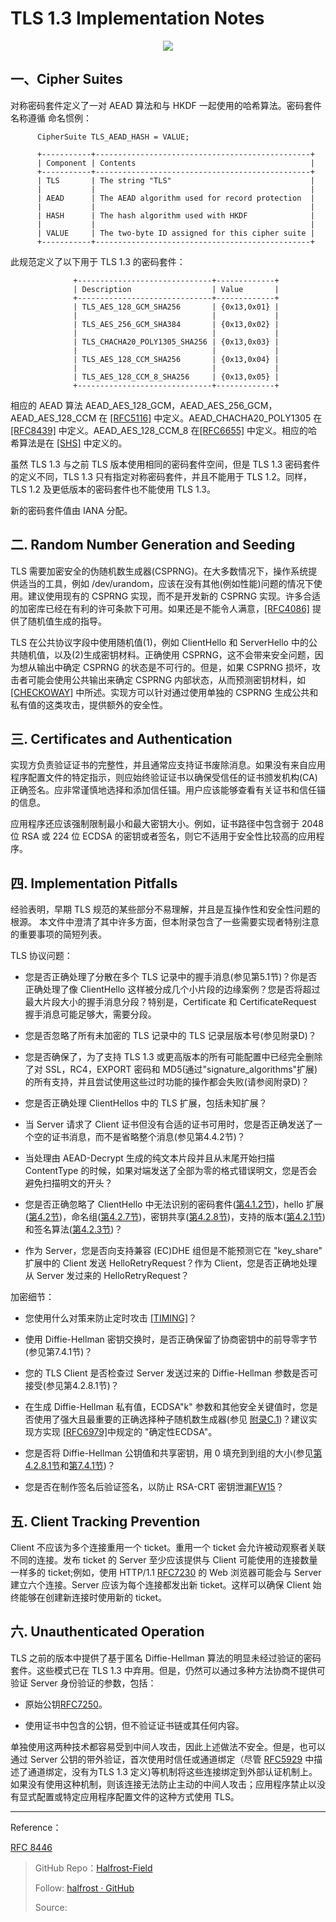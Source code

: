 # TLS 1.3 Implementation Notes


<p align='center'>
<img src='https://img.halfrost.com/Blog/ArticleImage/114_0.png'>
</p>


## 一、Cipher Suites

对称密码套件定义了一对 AEAD 算法和与 HKDF 一起使用的哈希算法。密码套件名称遵循    命名惯例：

```
      CipherSuite TLS_AEAD_HASH = VALUE;

      +-----------+------------------------------------------------+
      | Component | Contents                                       |
      +-----------+------------------------------------------------+
      | TLS       | The string "TLS"                               |
      |           |                                                |
      | AEAD      | The AEAD algorithm used for record protection  |
      |           |                                                |
      | HASH      | The hash algorithm used with HKDF              |
      |           |                                                |
      | VALUE     | The two-byte ID assigned for this cipher suite |
      +-----------+------------------------------------------------+
```

此规范定义了以下用于 TLS 1.3 的密码套件：

```
              +------------------------------+-------------+
              | Description                  | Value       |
              +------------------------------+-------------+
              | TLS_AES_128_GCM_SHA256       | {0x13,0x01} |
              |                              |             |
              | TLS_AES_256_GCM_SHA384       | {0x13,0x02} |
              |                              |             |
              | TLS_CHACHA20_POLY1305_SHA256 | {0x13,0x03} |
              |                              |             |
              | TLS_AES_128_CCM_SHA256       | {0x13,0x04} |
              |                              |             |
              | TLS_AES_128_CCM_8_SHA256     | {0x13,0x05} |
              +------------------------------+-------------+

```


相应的 AEAD 算法 AEAD\_AES\_128\_GCM，AEAD\_AES\_256\_GCM，    AEAD\_AES\_128\_CCM 在 [[RFC5116]](https://tools.ietf.org/html/rfc5116) 中定义。AEAD\_CHACHA20\_POLY1305 在 [[RFC8439]](https://tools.ietf.org/html/rfc8439) 中定义。AEAD\_AES\_128\_CCM\_8 在[[RFC6655]](https://tools.ietf.org/html/rfc6655) 中定义。相应的哈希算法是在 [[SHS]](https://tools.ietf.org/html/rfc8446#ref-SHS) 中定义的。

虽然 TLS 1.3 与之前 TLS 版本使用相同的密码套件空间，但是 TLS 1.3 密码套件的定义不同，TLS 1.3 只有指定对称密码套件，并且不能用于 TLS 1.2。同样，TLS 1.2 及更低版本的密码套件也不能使用 TLS 1.3。

新的密码套件值由 IANA 分配。

## 二. Random Number Generation and Seeding

TLS 需要加密安全的伪随机数生成器(CSPRNG)。在大多数情况下，操作系统提供适当的工具，例如 /dev/urandom，应该在没有其他(例如性能)问题的情况下使用。建议使用现有的 CSPRNG 实现，而不是开发新的 CSPRNG 实现。许多合适的加密库已经在有利的许可条款下可用。如果还是不能令人满意，[[RFC4086]](https://tools.ietf.org/html/rfc4086) 提供了随机值生成的指导。

TLS 在公共协议字段中使用随机值(1)，例如 ClientHello 和 ServerHello 中的公共随机值，以及(2)生成密钥材料。正确使用 CSPRNG，这不会带来安全问题，因为想从输出中确定 CSPRNG 的状态是不可行的。但是，如果 CSPRNG 损坏，攻击者可能会使用公共输出来确定 CSPRNG 内部状态，从而预测密钥材料，如 [[CHECKOWAY]](https://tools.ietf.org/html/rfc8446#ref-CHECKOWAY) 中所述。实现方可以针对通过使用单独的 CSPRNG 生成公共和私有值的这类攻击，提供额外的安全性。

## 三. Certificates and Authentication

实现方负责验证证书的完整性，并且通常应支持证书废除消息。如果没有来自应用程序配置文件的特定指示，则应始终验证证书以确保受信任的证书颁发机构(CA)正确签名。应非常谨慎地选择和添加信任锚。用户应该能够查看有关证书和信任锚的信息。 

应用程序还应该强制限制最小和最大密钥大小。例如，证书路径中包含弱于 2048 位 RSA 或 224 位 ECDSA 的密钥或者签名，则它不适用于安全性比较高的应用程序。


## 四. Implementation Pitfalls

经验表明，早期 TLS 规范的某些部分不易理解，并且是互操作性和安全性问题的根源。 本文件中澄清了其中许多方面，但本附录包含了一些需要实现者特别注意的重要事项的简短列表。

TLS 协议问题：

- 您是否正确处理了分散在多个 TLS 记录中的握手消息(参见第5.1节)？你是否正确处理了像 ClientHello 这样被分成几个小片段的边缘案例？您是否将超过最大片段大小的握手消息分段？特别是，Certificate 和 CertificateRequest 握手消息可能足够大，需要分段。

- 您是否忽略了所有未加密的 TLS 记录中的 TLS 记录层版本号(参见附录D)？

- 您是否确保了，为了支持 TLS 1.3 或更高版本的所有可能配置中已经完全删除了对 SSL，RC4，EXPORT 密码和 MD5(通过"signature\_algorithms"扩展)的所有支持，并且尝试使用这些过时功能的操作都会失败(请参阅附录D)？

- 您是否正确处理 ClientHellos 中的 TLS 扩展，包括未知扩展？

- 当 Server 请求了 Client 证书但没有合适的证书可用时，您是否正确发送了一个空的证书消息，而不是省略整个消息(参见第4.4.2节)？

- 当处理由 AEAD-Decrypt 生成的纯文本片段并且从末尾开始扫描 ContentType 的时候，如果对端发送了全部为零的格式错误明文，您是否会避免扫描明文的开头？

- 您是否正确忽略了 ClientHello 中无法识别的密码套件([第4.1.2节](https://tools.ietf.org/html/rfc8446#section-4.1.2))，hello 扩展([第4.2节](https://tools.ietf.org/html/rfc8446#section-4.2))，命名组([第4.2.7节](https://tools.ietf.org/html/rfc8446#section-4.2.7))，密钥共享([第4.2.8节](https://tools.ietf.org/html/rfc8446#section-4.2.8))，支持的版本([第4.2.1节](https://tools.ietf.org/html/rfc8446#section-4.2.1))和签名算法([第4.2.3节](https://tools.ietf.org/html/rfc8446#section-4.2.3))？

- 作为 Server，您是否向支持兼容 (EC)DHE 组但是不能预测它在 "key\_share" 扩展中的 Client 发送 HelloRetryRequest？作为 Client，您是否正确地处理从 Server 发过来的 HelloRetryRequest？

加密细节：

- 您使用什么对策来防止定时攻击 [[TIMING]](https://tools.ietf.org/html/rfc8446#ref-TIMING)？

- 使用 Diffie-Hellman 密钥交换时，是否正确保留了协商密钥中的前导零字节(参见第7.4.1节)？

- 您的 TLS Client 是否检查过 Server 发送过来的 Diffie-Hellman 参数是否可接受(参见第4.2.8.1节)？

- 在生成 Diffie-Hellman 私有值，ECDSA"k" 参数和其他安全关键值时，您是否使用了强大且最重要的正确选择种子随机数生成器(参见 [附录C.1](https://tools.ietf.org/html/rfc8446#appendix-C.1))？建议实现方实现 [[RFC6979]](https://tools.ietf.org/html/rfc6979)中规定的 "确定性ECDSA"。

- 您是否将 Diffie-Hellman 公钥值和共享密钥，用 0 填充到到组的大小(参见[第4.2.8.1节](https://tools.ietf.org/html/rfc8446#section-4.2.8.1)和[第7.4.1节](https://tools.ietf.org/html/rfc8446#section-7.4.1))？

- 您是否在制作签名后验证签名，以防止 RSA-CRT 密钥泄漏[FW15](https://tools.ietf.org/html/rfc8446#ref-FW15)？


## 五. Client Tracking Prevention

Client 不应该为多个连接重用一个 ticket。重用一个 ticket 会允许被动观察者关联不同的连接。发布 ticket 的 Server 至少应该提供与 Client 可能使用的连接数量一样多的 ticket;例如，使用 HTTP/1.1 [RFC7230](https://tools.ietf.org/html/rfc7230) 的 Web 浏览器可能会与 Server 建立六个连接。Server 应该为每个连接都发出新 ticket。这样可以确保 Client 始终能够在创建新连接时使用新的 ticket。


## 六. Unauthenticated Operation

TLS 之前的版本中提供了基于匿名 Diffie-Hellman 算法的明显未经过验证的密码套件。这些模式已在 TLS 1.3 中弃用。但是，仍然可以通过多种方法协商不提供可验证 Server 身份验证的参数，包括：

- 原始公钥[RFC7250](https://tools.ietf.org/html/rfc7250)。

- 使用证书中包含的公钥，但不验证证书链或其任何内容。

单独使用这两种技术都容易受到中间人攻击，因此上述做法不安全。但是，也可以通过 Server 公钥的带外验证，首次使用时信任或通道绑定（尽管 [RFC5929](https://tools.ietf.org/html/rfc5929) 中描述了通道绑定，没有为TLS 1.3 定义)等机制将这些连接绑定到外部认证机制上。如果没有使用这种机制，则该连接无法防止主动的中间人攻击；应用程序禁止以没有显式配置或特定应用程序配置文件的这种方式使用 TLS。


------------------------------------------------------

Reference：
  
[RFC 8446](https://tools.ietf.org/html/rfc8446)

> GitHub Repo：[Halfrost-Field](HTTPS://github.com/halfrost/Halfrost-Field)
> 
> Follow: [halfrost · GitHub](HTTPS://github.com/halfrost)
>
> Source: []()